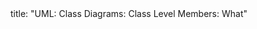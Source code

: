 <frontmatter>
title: "UML: Class Diagrams: Class Level Members: What"
</frontmatter>

<include src="index-body.md" boilerplate />
